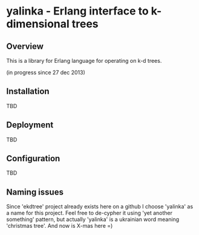 # yalinka - Erlang interface to k-dimensional trees

## Overview

This is a library for Erlang language for operating on k-d trees.

(in progress since 27 dec 2013)

## Installation

TBD

## Deployment

TBD

## Configuration

TBD

## Naming issues

Since 'ekdtree' project already exists here on a github I choose
'yalinka' as a name for this project. Feel free to de-cypher it using
'yet another something' pattern, but actually 'yalinka' is a ukrainian
word meaning 'christmas tree'. And now is X-mas here =)

